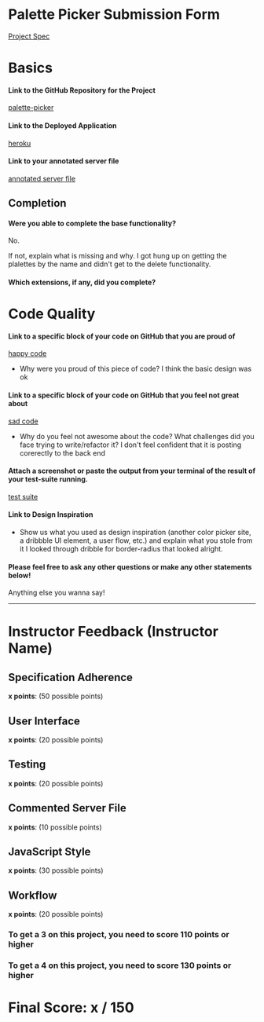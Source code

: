 # Palette Picker Submission Form

[Project Spec](http://frontend.turing.io/projects/palette-picker.html)

# Basics

#### Link to the GitHub Repository for the Project
[palette-picker](https://github.com/patrickjneel/palette-picker)

#### Link to the Deployed Application
[heroku](https://palette-picker-pn.herokuapp.com/)

#### Link to your annotated server file
[annotated server file](https://github.com/patrickjneel/palette-picker)

## Completion

#### Were you able to complete the base functionality?
No.

If not, explain what is missing and why.
I got hung up on getting the plalettes by the name and didn't get to the delete functionality.

#### Which extensions, if any, did you complete?

# Code Quality

#### Link to a specific block of your code on GitHub that you are proud of
[happy code]()

* Why were you proud of this piece of code?
I think the basic design was ok

#### Link to a specific block of your code on GitHub that you feel not great about
[sad code](https://github.com/patrickjneel/palette-picker/blob/4e02e7b3a60d6cdd0c43f386ae6b60ccf8ede8df/public/js/scripts.js#L170)

* Why do you feel not awesome about the code? What challenges did you face trying to write/refactor it?
I don't feel confident that it is posting corerectly to the back end
#### Attach a screenshot or paste the output from your terminal of the result of your test-suite running.

[test suite]()

#### Link to Design Inspiration

* Show us what you used as design inspiration (another color picker site, a dribbble UI element, a user flow, etc.) and explain what you stole from it
I looked through dribble for border-radius that looked alright.
#### Please feel free to ask any other questions or make any other statements below!

Anything else you wanna say!

-----


# Instructor Feedback (Instructor Name)

## Specification Adherence

**x points**: (50 possible points)

## User Interface

**x points**: (20 possible points)

## Testing

**x points**: (20 possible points)

## Commented Server File

**x points**: (10 possible points)

## JavaScript Style

**x points**: (30 possible points)

## Workflow

**x points**: (20 possible points)


### To get a 3 on this project, you need to score 110 points or higher
### To get a 4 on this project, you need to score 130 points or higher

# Final Score: x / 150
